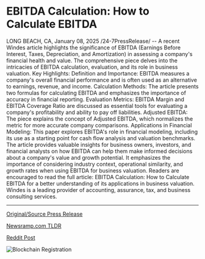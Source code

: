 # EBITDA Calculation: How to Calculate EBITDA

LONG BEACH, CA, January 08, 2025 /24-7PressRelease/ -- A recent Windes article highlights the significance of EBITDA (Earnings Before Interest, Taxes, Depreciation, and Amortization) in assessing a company's financial health and value. The comprehensive piece delves into the intricacies of EBITDA calculation, evaluation, and its role in business valuation.  Key Highlights:  Definition and Importance: EBITDA measures a company's overall financial performance and is often used as an alternative to earnings, revenue, and income.  Calculation Methods: The article presents two formulas for calculating EBITDA and emphasizes the importance of accuracy in financial reporting.  Evaluation Metrics: EBITDA Margin and EBITDA Coverage Ratio are discussed as essential tools for evaluating a company's profitability and ability to pay off liabilities.  Adjusted EBITDA: The piece explains the concept of Adjusted EBITDA, which normalizes the metric for more accurate company comparisons.  Applications in Financial Modeling: This paper explores EBITDA's role in financial modeling, including its use as a starting point for cash flow analysis and valuation benchmarks.  The article provides valuable insights for business owners, investors, and financial analysts on how EBITDA can help them make informed decisions about a company's value and growth potential. It emphasizes the importance of considering industry context, operational similarity, and growth rates when using EBITDA for business valuation.  Readers are encouraged to read the full article: EBITDA Calculation: How to Calculate EBITDA for a better understanding of its applications in business valuation.  Windes is a leading provider of accounting, assurance, tax, and business consulting services. 

---

[Original/Source Press Release](https://www.24-7pressrelease.com/press-release/517642/ebitda-calculation-how-to-calculate-ebitda)
                    

[Newsramp.com TLDR](https://newsramp.com/curated-news/understanding-ebitda-key-insights-for-business-valuation/f17d9d3675f9bd3ef2f18191d23f9b79) 

 



[Reddit Post](https://www.reddit.com/r/BlockchainWeb3New/comments/1hwf3sq/understanding_ebitda_key_insights_for_business/) 



![Blockchain Registration](https://cdn.newsramp.app/24-7PressRelease/qrcode/251/8/herbEZI5.webp)